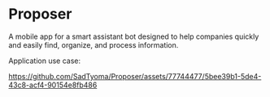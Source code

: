 # Proposer
A mobile app for a smart assistant bot designed to help companies quickly and easily find, organize, and process information.

Application use case:

https://github.com/SadTyoma/Proposer/assets/77744477/5bee39b1-5de4-43c8-acf4-90154e8fb486

